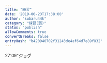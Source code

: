 ```yaml
---
title: "練習"
date: '2019-06-23T17:38:00'
author: "subaru44k"
category: "練習(弱)"
status: "publish"
allowComments: true
convertBreaks: false
entryHash: "b420940702f31243de4af64d7e89f832"
---
```

27'09"ジョグ
